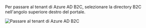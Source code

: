 Per passare al tenant di Azure AD B2C, selezionare la directory B2C nell'angolo superiore destro del portale.

![Passare al tenant di Azure AD B2C](./media/active-directory-b2c-switch-b2c-tenant/switch-to-b2c-tenant.png)